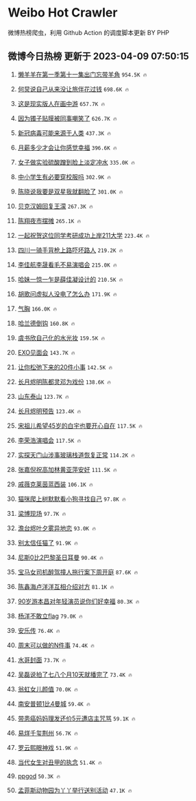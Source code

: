 # Weibo Hot Crawler 



微博热榜爬虫，利用 Github Action 的调度脚本更新 BY PHP 


## 微博今日热榜 更新于 2023-04-09 07:50:15 
1. [懒羊羊在第一季第十一集出门忘带羊角](https://s.weibo.com/weibo?q=%E6%87%92%E7%BE%8A%E7%BE%8A%E5%9C%A8%E7%AC%AC%E4%B8%80%E5%AD%A3%E7%AC%AC%E5%8D%81%E4%B8%80%E9%9B%86%E5%87%BA%E9%97%A8%E5%BF%98%E5%B8%A6%E7%BE%8A%E8%A7%92&t=31&band_rank=1&Refer=top) `954.5K 🔥` 

1. [何炅说自己从来没让旅伴花过钱](https://s.weibo.com/weibo?q=%23%E4%BD%95%E7%82%85%E8%AF%B4%E8%87%AA%E5%B7%B1%E4%BB%8E%E6%9D%A5%E6%B2%A1%E8%AE%A9%E6%97%85%E4%BC%B4%E8%8A%B1%E8%BF%87%E9%92%B1%23&t=31&band_rank=2&Refer=top) `698.6K 🔥` 

1. [这是现实版人在画中游](https://s.weibo.com/weibo?q=%23%E8%BF%99%E6%98%AF%E7%8E%B0%E5%AE%9E%E7%89%88%E4%BA%BA%E5%9C%A8%E7%94%BB%E4%B8%AD%E6%B8%B8%23&t=31&band_rank=3&Refer=top) `657.7K 🔥` 

1. [因为镯子贴膜被同事嘲笑了](https://s.weibo.com/weibo?q=%23%E5%9B%A0%E4%B8%BA%E9%95%AF%E5%AD%90%E8%B4%B4%E8%86%9C%E8%A2%AB%E5%90%8C%E4%BA%8B%E5%98%B2%E7%AC%91%E4%BA%86%23&t=31&band_rank=4&Refer=top) `626.7K 🔥` 

1. [新冠病毒可能来源于人类](https://s.weibo.com/weibo?q=%23%E6%96%B0%E5%86%A0%E7%97%85%E6%AF%92%E5%8F%AF%E8%83%BD%E6%9D%A5%E6%BA%90%E4%BA%8E%E4%BA%BA%E7%B1%BB%23&t=31&band_rank=5&Refer=top) `437.3K 🔥` 

1. [月薪多少才会让你感觉幸福](https://s.weibo.com/weibo?q=%23%E6%9C%88%E8%96%AA%E5%A4%9A%E5%B0%91%E6%89%8D%E4%BC%9A%E8%AE%A9%E4%BD%A0%E6%84%9F%E8%A7%89%E5%B9%B8%E7%A6%8F%23&t=31&band_rank=6&Refer=top) `396.6K 🔥` 

1. [女子做实验硫酸蹭到脸上淡定冲水](https://s.weibo.com/weibo?q=%23%E5%A5%B3%E5%AD%90%E5%81%9A%E5%AE%9E%E9%AA%8C%E7%A1%AB%E9%85%B8%E8%B9%AD%E5%88%B0%E8%84%B8%E4%B8%8A%E6%B7%A1%E5%AE%9A%E5%86%B2%E6%B0%B4%23&t=31&band_rank=7&Refer=top) `335.0K 🔥` 

1. [中小学生有必要穿校服吗](https://s.weibo.com/weibo?q=%23%E4%B8%AD%E5%B0%8F%E5%AD%A6%E7%94%9F%E6%9C%89%E5%BF%85%E8%A6%81%E7%A9%BF%E6%A0%A1%E6%9C%8D%E5%90%97%23&t=31&band_rank=8&Refer=top) `302.9K 🔥` 

1. [陈晓说我要是双星我就翻脸了](https://s.weibo.com/weibo?q=%23%E9%99%88%E6%99%93%E8%AF%B4%E6%88%91%E8%A6%81%E6%98%AF%E5%8F%8C%E6%98%9F%E6%88%91%E5%B0%B1%E7%BF%BB%E8%84%B8%E4%BA%86%23&t=31&band_rank=9&Refer=top) `301.0K 🔥` 

1. [贝克汉姆回复王濛](https://s.weibo.com/weibo?q=%23%E8%B4%9D%E5%85%8B%E6%B1%89%E5%A7%86%E5%9B%9E%E5%A4%8D%E7%8E%8B%E6%BF%9B%23&t=31&band_rank=10&Refer=top) `267.3K 🔥` 

1. [陈翔夜市摆摊](https://s.weibo.com/weibo?q=%23%E9%99%88%E7%BF%94%E5%A4%9C%E5%B8%82%E6%91%86%E6%91%8A%23&t=31&band_rank=11&Refer=top) `265.1K 🔥` 

1. [一起祝贺这位同学考研成功上岸211大学](https://s.weibo.com/weibo?q=%E4%B8%80%E8%B5%B7%E7%A5%9D%E8%B4%BA%E8%BF%99%E4%BD%8D%E5%90%8C%E5%AD%A6%E8%80%83%E7%A0%94%E6%88%90%E5%8A%9F%E4%B8%8A%E5%B2%B8211%E5%A4%A7%E5%AD%A6&t=31&band_rank=12&Refer=top) `223.4K 🔥` 

1. [四川一骑手背枪上路吓坏路人](https://s.weibo.com/weibo?q=%23%E5%9B%9B%E5%B7%9D%E4%B8%80%E9%AA%91%E6%89%8B%E8%83%8C%E6%9E%AA%E4%B8%8A%E8%B7%AF%E5%90%93%E5%9D%8F%E8%B7%AF%E4%BA%BA%23&t=31&band_rank=13&Refer=top) `219.2K 🔥` 

1. [李佳航李晟看毛不易演唱会](https://s.weibo.com/weibo?q=%23%E6%9D%8E%E4%BD%B3%E8%88%AA%E6%9D%8E%E6%99%9F%E7%9C%8B%E6%AF%9B%E4%B8%8D%E6%98%93%E6%BC%94%E5%94%B1%E4%BC%9A%23&t=31&band_rank=14&Refer=top) `215.0K 🔥` 

1. [哈妹一惊一乍是薛佳凝设计的](https://s.weibo.com/weibo?q=%23%E5%93%88%E5%A6%B9%E4%B8%80%E6%83%8A%E4%B8%80%E4%B9%8D%E6%98%AF%E8%96%9B%E4%BD%B3%E5%87%9D%E8%AE%BE%E8%AE%A1%E7%9A%84%23&t=31&band_rank=15&Refer=top) `210.5K 🔥` 

1. [胡歌问虚拟人没电了怎么办](https://s.weibo.com/weibo?q=%23%E8%83%A1%E6%AD%8C%E9%97%AE%E8%99%9A%E6%8B%9F%E4%BA%BA%E6%B2%A1%E7%94%B5%E4%BA%86%E6%80%8E%E4%B9%88%E5%8A%9E%23&t=31&band_rank=16&Refer=top) `171.9K 🔥` 

1. [气胸](https://s.weibo.com/weibo?q=%E6%B0%94%E8%83%B8&t=31&band_rank=17&Refer=top) `166.0K 🔥` 

1. [哈兰德倒钩](https://s.weibo.com/weibo?q=%23%E5%93%88%E5%85%B0%E5%BE%B7%E5%80%92%E9%92%A9%23&t=31&band_rank=18&Refer=top) `160.8K 🔥` 

1. [虞书欣自己化的水光妆](https://s.weibo.com/weibo?q=%23%E8%99%9E%E4%B9%A6%E6%AC%A3%E8%87%AA%E5%B7%B1%E5%8C%96%E7%9A%84%E6%B0%B4%E5%85%89%E5%A6%86%23&t=31&band_rank=19&Refer=top) `159.5K 🔥` 

1. [EXO见面会](https://s.weibo.com/weibo?q=EXO%E8%A7%81%E9%9D%A2%E4%BC%9A&t=31&band_rank=20&Refer=top) `143.7K 🔥` 

1. [让你松弛下来的20件小事](https://s.weibo.com/weibo?q=%23%E8%AE%A9%E4%BD%A0%E6%9D%BE%E5%BC%9B%E4%B8%8B%E6%9D%A5%E7%9A%8420%E4%BB%B6%E5%B0%8F%E4%BA%8B%23&t=31&band_rank=21&Refer=top) `142.5K 🔥` 

1. [长月烬明陈都灵邓为戏份](https://s.weibo.com/weibo?q=%23%E9%95%BF%E6%9C%88%E7%83%AC%E6%98%8E%E9%99%88%E9%83%BD%E7%81%B5%E9%82%93%E4%B8%BA%E6%88%8F%E4%BB%BD%23&t=31&band_rank=22&Refer=top) `138.6K 🔥` 

1. [山东泰山](https://s.weibo.com/weibo?q=%23%E5%B1%B1%E4%B8%9C%E6%B3%B0%E5%B1%B1%23&t=31&band_rank=23&Refer=top) `123.7K 🔥` 

1. [长月烬明预告](https://s.weibo.com/weibo?q=%E9%95%BF%E6%9C%88%E7%83%AC%E6%98%8E%E9%A2%84%E5%91%8A&t=31&band_rank=24&Refer=top) `123.4K 🔥` 

1. [宋祖儿希望45岁的白宇也要开心自在](https://s.weibo.com/weibo?q=%23%E5%AE%8B%E7%A5%96%E5%84%BF%E5%B8%8C%E6%9C%9B45%E5%B2%81%E7%9A%84%E7%99%BD%E5%AE%87%E4%B9%9F%E8%A6%81%E5%BC%80%E5%BF%83%E8%87%AA%E5%9C%A8%23&t=31&band_rank=25&Refer=top) `117.5K 🔥` 

1. [李荣浩演唱会](https://s.weibo.com/weibo?q=%E6%9D%8E%E8%8D%A3%E6%B5%A9%E6%BC%94%E5%94%B1%E4%BC%9A&t=31&band_rank=26&Refer=top) `117.5K 🔥` 

1. [实探天门山涉事玻璃栈道恢复正常](https://s.weibo.com/weibo?q=%23%E5%AE%9E%E6%8E%A2%E5%A4%A9%E9%97%A8%E5%B1%B1%E6%B6%89%E4%BA%8B%E7%8E%BB%E7%92%83%E6%A0%88%E9%81%93%E6%81%A2%E5%A4%8D%E6%AD%A3%E5%B8%B8%23&t=31&band_rank=27&Refer=top) `114.2K 🔥` 

1. [张嘉倪祝高加林黄亚萍安好](https://s.weibo.com/weibo?q=%23%E5%BC%A0%E5%98%89%E5%80%AA%E7%A5%9D%E9%AB%98%E5%8A%A0%E6%9E%97%E9%BB%84%E4%BA%9A%E8%90%8D%E5%AE%89%E5%A5%BD%23&t=31&band_rank=28&Refer=top) `111.5K 🔥` 

1. [戚薇克莱茵蓝西装](https://s.weibo.com/weibo?q=%23%E6%88%9A%E8%96%87%E5%85%8B%E8%8E%B1%E8%8C%B5%E8%93%9D%E8%A5%BF%E8%A3%85%23&t=31&band_rank=29&Refer=top) `106.1K 🔥` 

1. [猫咪爬上树默默看小狗寻找自己](https://s.weibo.com/weibo?q=%23%E7%8C%AB%E5%92%AA%E7%88%AC%E4%B8%8A%E6%A0%91%E9%BB%98%E9%BB%98%E7%9C%8B%E5%B0%8F%E7%8B%97%E5%AF%BB%E6%89%BE%E8%87%AA%E5%B7%B1%23&t=31&band_rank=30&Refer=top) `97.8K 🔥` 

1. [梁博现场](https://s.weibo.com/weibo?q=%E6%A2%81%E5%8D%9A%E7%8E%B0%E5%9C%BA&t=31&band_rank=31&Refer=top) `97.7K 🔥` 

1. [澹台烬叶夕雾异地恋](https://s.weibo.com/weibo?q=%23%E6%BE%B9%E5%8F%B0%E7%83%AC%E5%8F%B6%E5%A4%95%E9%9B%BE%E5%BC%82%E5%9C%B0%E6%81%8B%23&t=31&band_rank=32&Refer=top) `93.0K 🔥` 

1. [别太信任猫了](https://s.weibo.com/weibo?q=%23%E5%88%AB%E5%A4%AA%E4%BF%A1%E4%BB%BB%E7%8C%AB%E4%BA%86%23&t=31&band_rank=33&Refer=top) `91.9K 🔥` 

1. [尼斯0比2巴黎圣日耳曼](https://s.weibo.com/weibo?q=%23%E5%B0%BC%E6%96%AF0%E6%AF%942%E5%B7%B4%E9%BB%8E%E5%9C%A3%E6%97%A5%E8%80%B3%E6%9B%BC%23&t=31&band_rank=34&Refer=top) `90.4K 🔥` 

1. [宝马女司机醉驾撞人拖行案下周开庭](https://s.weibo.com/weibo?q=%23%E5%AE%9D%E9%A9%AC%E5%A5%B3%E5%8F%B8%E6%9C%BA%E9%86%89%E9%A9%BE%E6%92%9E%E4%BA%BA%E6%8B%96%E8%A1%8C%E6%A1%88%E4%B8%8B%E5%91%A8%E5%BC%80%E5%BA%AD%23&t=31&band_rank=35&Refer=top) `87.6K 🔥` 

1. [陈鑫海卢洋洋互相介绍对方](https://s.weibo.com/weibo?q=%23%E9%99%88%E9%91%AB%E6%B5%B7%E5%8D%A2%E6%B4%8B%E6%B4%8B%E4%BA%92%E7%9B%B8%E4%BB%8B%E7%BB%8D%E5%AF%B9%E6%96%B9%23&t=31&band_rank=36&Refer=top) `81.1K 🔥` 

1. [90岁游本昌对年轻演员说你们好幸福](https://s.weibo.com/weibo?q=%2390%E5%B2%81%E6%B8%B8%E6%9C%AC%E6%98%8C%E5%AF%B9%E5%B9%B4%E8%BD%BB%E6%BC%94%E5%91%98%E8%AF%B4%E4%BD%A0%E4%BB%AC%E5%A5%BD%E5%B9%B8%E7%A6%8F%23&t=31&band_rank=37&Refer=top) `80.3K 🔥` 

1. [杨洋不敢立flag](https://s.weibo.com/weibo?q=%23%E6%9D%A8%E6%B4%8B%E4%B8%8D%E6%95%A2%E7%AB%8Bflag%23&t=31&band_rank=38&Refer=top) `79.0K 🔥` 

1. [安乐传](https://s.weibo.com/weibo?q=%E5%AE%89%E4%B9%90%E4%BC%A0&t=31&band_rank=39&Refer=top) `76.4K 🔥` 

1. [周末可以做的N件事](https://s.weibo.com/weibo?q=%E5%91%A8%E6%9C%AB%E5%8F%AF%E4%BB%A5%E5%81%9A%E7%9A%84N%E4%BB%B6%E4%BA%8B&t=31&band_rank=40&Refer=top) `74.4K 🔥` 

1. [水哥封面](https://s.weibo.com/weibo?q=%23%E6%B0%B4%E5%93%A5%E5%B0%81%E9%9D%A2%23&t=31&band_rank=41&Refer=top) `73.7K 🔥` 

1. [吴磊说拍了七八个月10天就播完了](https://s.weibo.com/weibo?q=%23%E5%90%B4%E7%A3%8A%E8%AF%B4%E6%8B%8D%E4%BA%86%E4%B8%83%E5%85%AB%E4%B8%AA%E6%9C%8810%E5%A4%A9%E5%B0%B1%E6%92%AD%E5%AE%8C%E4%BA%86%23&t=31&band_rank=42&Refer=top) `73.4K 🔥` 

1. [翁虹女儿颜值](https://s.weibo.com/weibo?q=%23%E7%BF%81%E8%99%B9%E5%A5%B3%E5%84%BF%E9%A2%9C%E5%80%BC%23&t=31&band_rank=43&Refer=top) `70.0K 🔥` 

1. [南安普顿1比4曼城](https://s.weibo.com/weibo?q=%23%E5%8D%97%E5%AE%89%E6%99%AE%E9%A1%BF1%E6%AF%944%E6%9B%BC%E5%9F%8E%23&t=31&band_rank=44&Refer=top) `59.4K 🔥` 

1. [带患癌妈妈理发还价5元遭店主咒骂](https://s.weibo.com/weibo?q=%23%E5%B8%A6%E6%82%A3%E7%99%8C%E5%A6%88%E5%A6%88%E7%90%86%E5%8F%91%E8%BF%98%E4%BB%B75%E5%85%83%E9%81%AD%E5%BA%97%E4%B8%BB%E5%92%92%E9%AA%82%23&t=31&band_rank=45&Refer=top) `59.1K 🔥` 

1. [易烊千玺荆州](https://s.weibo.com/weibo?q=%E6%98%93%E7%83%8A%E5%8D%83%E7%8E%BA%E8%8D%86%E5%B7%9E&t=31&band_rank=46&Refer=top) `56.7K 🔥` 

1. [罗云熙眼神戏](https://s.weibo.com/weibo?q=%E7%BD%97%E4%BA%91%E7%86%99%E7%9C%BC%E7%A5%9E%E6%88%8F&t=31&band_rank=47&Refer=top) `51.9K 🔥` 

1. [当代女生对丑甲的执念](https://s.weibo.com/weibo?q=%23%E5%BD%93%E4%BB%A3%E5%A5%B3%E7%94%9F%E5%AF%B9%E4%B8%91%E7%94%B2%E7%9A%84%E6%89%A7%E5%BF%B5%23&t=31&band_rank=48&Refer=top) `51.4K 🔥` 

1. [ppgod](https://s.weibo.com/weibo?q=ppgod&t=31&band_rank=49&Refer=top) `50.3K 🔥` 

1. [孟菲斯动物园为丫丫举行送别活动](https://s.weibo.com/weibo?q=%23%E5%AD%9F%E8%8F%B2%E6%96%AF%E5%8A%A8%E7%89%A9%E5%9B%AD%E4%B8%BA%E4%B8%AB%E4%B8%AB%E4%B8%BE%E8%A1%8C%E9%80%81%E5%88%AB%E6%B4%BB%E5%8A%A8%23&t=31&band_rank=50&Refer=top) `47.1K 🔥` 

